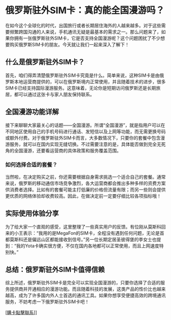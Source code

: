 # 俄罗斯驻外SIM卡：真的能全国漫游吗？

在如今这个全球化的时代，出国旅行或者长期居住海外的人越来越多。对于这些需要频繁跨国沟通的人来说，手机通讯无疑是最基本的需求之一。那么问题来了，如果你拥有一张俄罗斯驻外SIM卡，它是否支持全国漫游呢？这个问题困扰了不少想要购买俄罗斯SIM卡的朋友。今天就让我们一起来深入了解下！

## 什么是俄罗斯驻外SIM卡？

首先，咱们得弄清楚俄罗斯驻外SIM卡究竟是什么。简单来说，这种SIM卡是由俄罗斯本地运营商提供的，可以在俄罗斯境内正常使用，并且随着技术的进步，很多SIM卡已经支持国际漫游服务。这意味着，无论你是短期访问俄罗斯还是长期旅居，都可以通过这张卡与家人朋友保持联系。

## 全国漫游功能详解

接下来聊聊大家最关心的话题——全国漫游。所谓“全国漫游”，就是指用户可以在不同地区使用自己的手机号码进行通话、发短信以及上网等功能，而无需更换号码或额外付费。对于俄罗斯驻外SIM卡而言，大多数情况下，只要你的套餐中包含漫游服务，就可以在国内实现无缝切换。不过需要注意的是，具体能否做到完全无死角的全国漫游，还要看运营商的具体政策和服务覆盖范围。

### 如何选择合适的套餐？

当然啦，在决定购买之前，你还需要根据自身需求挑选一个适合自己的套餐。通常来说，俄罗斯的移动通信市场竞争激烈，各大运营商都会推出多种多样的资费方案供消费者选择。比如有的套餐可能主打低廉的价格但流量有限；而另一些则会提供更优质的网络体验却收费较高。因此，在做决定前一定要仔细比较各项指标哦！

## 实际使用体验分享

为了给大家一个直观的感受，这里整理了一些真实用户的反馈。有位刚从莫斯科回来的小王表示：“我用的是MegaFon的SIM卡，全程没有遇到任何问题，无论是首都莫斯科还是偏远山区都能接收到信号。”另一位长期定居圣彼得堡的李女士也提到：“我的Yota卡确实很方便，不仅在国内各地都可以正常使用，而且上网速度特别快。”

## 总结：俄罗斯驻外SIM卡值得信赖

综上所述，俄罗斯驻外SIM卡是完全可以实现全国漫游的，只要你选择了合适的服务提供商并开通相应的漫游功能。而且随着科技的发展，这类产品的性价比也越来越高，成为了许多国内外人士首选的通讯工具。如果你想享受便捷高效的跨境通讯服务，不妨考虑一下俄罗斯驻外SIM卡吧！

[[購卡點擊聯系](https://t.me/s/esim1088)]]